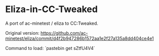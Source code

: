 # Eliza-in-CC-Tweaked
A port of  ac-minetest / eliza to CC:Tweaked.

Original version: https://github.com/ac-minetest/eliza/commit/d4f2b947286b1572aa1e2f27a135a8dd404ce4e1

Command to load: ´pastebin get sZtfU4V4´
